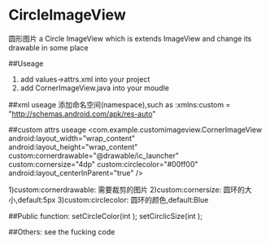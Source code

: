 # CircleImageView
圆形图片
a Circle ImageView which is extends ImageView and change its drawable in some place

##Useage
1) add values->attrs.xml into your project
2) add CornerImageView.java into your moudle

##xml useage
 添加命名空间(namespace),such as :xmlns:custom = "http://schemas.android.com/apk/res-auto"

##custom attrs useage
 <com.example.customimageview.CornerImageView
        android:layout_width="wrap_content"
        android:layout_height="wrap_content"
        custom:cornerdrawable="@drawable/ic_launcher"
        custom:cornersize="4dp"
        custom:circlecolor="#00ff00"
        android:layout_centerInParent="true"
        />

1)custom:cornerdrawable: 需要裁剪的图片
2)custom:cornersize: 圆环的大小,default:5px
3)custom:circlecolor: 圆环的颜色,default:Blue

##Public function:
setCircleColor(int );
setCirclicSize(int );

##Others:
see the fucking code
